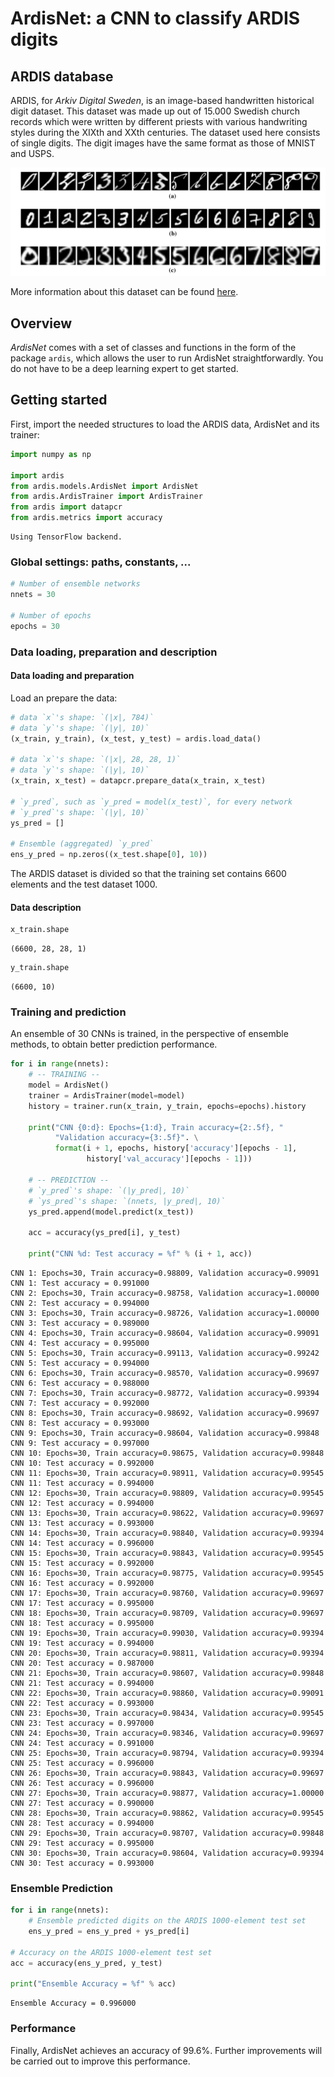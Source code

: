 # ArdisNet: a CNN to classify ARDIS digits

## ARDIS database

ARDIS, for *Arkiv Digital Sweden*, is an image-based handwritten historical digit dataset. This dataset was made up out of 15.000 Swedish church records which were written by different priests with various handwriting styles during the XIXth and XXth centuries. The dataset used here consists of single digits. The digit images have the same format as those of MNIST and USPS.

![](https://raw.githubusercontent.com/mothguib/ArdisNet/master/misc/digits3.png)

More information about this dataset can be found [here](https://ardisdataset.github.io/ARDIS/).

## Overview

*ArdisNet* comes with a set of classes and functions in the form of the package `ardis`, which allows the user to run ArdisNet straightforwardly. You do not have to be a deep learning expert to get started.

## Getting started

First, import the needed structures to load the ARDIS data, ArdisNet and its trainer:


```python
import numpy as np

import ardis
from ardis.models.ArdisNet import ArdisNet
from ardis.ArdisTrainer import ArdisTrainer
from ardis import datapcr
from ardis.metrics import accuracy
```

    Using TensorFlow backend.


### Global settings: paths, constants, ...


```python
# Number of ensemble networks
nnets = 30

# Number of epochs
epochs = 30
```

### Data loading, preparation and description

#### Data loading and preparation

Load an prepare the data:


```python
# data `x`'s shape: `(|x|, 784)`
# data `y`'s shape: `(|y|, 10)`
(x_train, y_train), (x_test, y_test) = ardis.load_data()

# data `x`'s shape: `(|x|, 28, 28, 1)`
# data `y`'s shape: `(|y|, 10)`
(x_train, x_test) = datapcr.prepare_data(x_train, x_test)

# `y_pred`, such as `y_pred = model(x_test)`, for every network
# `y_pred`'s shape: `(|y|, 10)`
ys_pred = []

# Ensemble (aggregated) `y_pred`
ens_y_pred = np.zeros((x_test.shape[0], 10))
```

The ARDIS dataset is divided so that the training set contains 6600 elements and the test dataset 1000.

#### Data description


```python
x_train.shape
```




    (6600, 28, 28, 1)




```python
y_train.shape
```




    (6600, 10)



### Training and prediction


An ensemble of 30 CNNs is trained, in the perspective of ensemble methods, to obtain better prediction performance.


```python
for i in range(nnets):
    # -- TRAINING --
    model = ArdisNet()
    trainer = ArdisTrainer(model=model)
    history = trainer.run(x_train, y_train, epochs=epochs).history

    print("CNN {0:d}: Epochs={1:d}, Train accuracy={2:.5f}, "
          "Validation accuracy={3:.5f}". \
          format(i + 1, epochs, history['accuracy'][epochs - 1],
                 history['val_accuracy'][epochs - 1]))

    # -- PREDICTION --
    # `y_pred`'s shape: `(|y_pred|, 10)`
    # `ys_pred`'s shape: `(nnets, |y_pred|, 10)`
    ys_pred.append(model.predict(x_test))

    acc = accuracy(ys_pred[i], y_test)

    print("CNN %d: Test accuracy = %f" % (i + 1, acc))
```

    CNN 1: Epochs=30, Train accuracy=0.98809, Validation accuracy=0.99091
    CNN 1: Test accuracy = 0.991000
    CNN 2: Epochs=30, Train accuracy=0.98758, Validation accuracy=1.00000
    CNN 2: Test accuracy = 0.994000
    CNN 3: Epochs=30, Train accuracy=0.98726, Validation accuracy=1.00000
    CNN 3: Test accuracy = 0.989000
    CNN 4: Epochs=30, Train accuracy=0.98604, Validation accuracy=0.99091
    CNN 4: Test accuracy = 0.995000
    CNN 5: Epochs=30, Train accuracy=0.99113, Validation accuracy=0.99242
    CNN 5: Test accuracy = 0.994000
    CNN 6: Epochs=30, Train accuracy=0.98570, Validation accuracy=0.99697
    CNN 6: Test accuracy = 0.988000
    CNN 7: Epochs=30, Train accuracy=0.98772, Validation accuracy=0.99394
    CNN 7: Test accuracy = 0.992000
    CNN 8: Epochs=30, Train accuracy=0.98692, Validation accuracy=0.99697
    CNN 8: Test accuracy = 0.993000
    CNN 9: Epochs=30, Train accuracy=0.98604, Validation accuracy=0.99848
    CNN 9: Test accuracy = 0.997000
    CNN 10: Epochs=30, Train accuracy=0.98675, Validation accuracy=0.99848
    CNN 10: Test accuracy = 0.992000
    CNN 11: Epochs=30, Train accuracy=0.98911, Validation accuracy=0.99545
    CNN 11: Test accuracy = 0.994000
    CNN 12: Epochs=30, Train accuracy=0.98809, Validation accuracy=0.99545
    CNN 12: Test accuracy = 0.994000
    CNN 13: Epochs=30, Train accuracy=0.98622, Validation accuracy=0.99697
    CNN 13: Test accuracy = 0.993000
    CNN 14: Epochs=30, Train accuracy=0.98840, Validation accuracy=0.99394
    CNN 14: Test accuracy = 0.996000
    CNN 15: Epochs=30, Train accuracy=0.98843, Validation accuracy=0.99545
    CNN 15: Test accuracy = 0.992000
    CNN 16: Epochs=30, Train accuracy=0.98775, Validation accuracy=0.99545
    CNN 16: Test accuracy = 0.992000
    CNN 17: Epochs=30, Train accuracy=0.98760, Validation accuracy=0.99697
    CNN 17: Test accuracy = 0.995000
    CNN 18: Epochs=30, Train accuracy=0.98709, Validation accuracy=0.99697
    CNN 18: Test accuracy = 0.995000
    CNN 19: Epochs=30, Train accuracy=0.99030, Validation accuracy=0.99394
    CNN 19: Test accuracy = 0.994000
    CNN 20: Epochs=30, Train accuracy=0.98811, Validation accuracy=0.99394
    CNN 20: Test accuracy = 0.987000
    CNN 21: Epochs=30, Train accuracy=0.98607, Validation accuracy=0.99848
    CNN 21: Test accuracy = 0.994000
    CNN 22: Epochs=30, Train accuracy=0.98860, Validation accuracy=0.99091
    CNN 22: Test accuracy = 0.993000
    CNN 23: Epochs=30, Train accuracy=0.98434, Validation accuracy=0.99545
    CNN 23: Test accuracy = 0.997000
    CNN 24: Epochs=30, Train accuracy=0.98346, Validation accuracy=0.99697
    CNN 24: Test accuracy = 0.991000
    CNN 25: Epochs=30, Train accuracy=0.98794, Validation accuracy=0.99394
    CNN 25: Test accuracy = 0.996000
    CNN 26: Epochs=30, Train accuracy=0.98843, Validation accuracy=0.99697
    CNN 26: Test accuracy = 0.996000
    CNN 27: Epochs=30, Train accuracy=0.98877, Validation accuracy=1.00000
    CNN 27: Test accuracy = 0.990000
    CNN 28: Epochs=30, Train accuracy=0.98862, Validation accuracy=0.99545
    CNN 28: Test accuracy = 0.994000
    CNN 29: Epochs=30, Train accuracy=0.98707, Validation accuracy=0.99848
    CNN 29: Test accuracy = 0.995000
    CNN 30: Epochs=30, Train accuracy=0.98604, Validation accuracy=0.99394
    CNN 30: Test accuracy = 0.993000


### Ensemble Prediction


```python
for i in range(nnets):
    # Ensemble predicted digits on the ARDIS 1000-element test set
    ens_y_pred = ens_y_pred + ys_pred[i]

# Accuracy on the ARDIS 1000-element test set
acc = accuracy(ens_y_pred, y_test)

print("Ensemble Accuracy = %f" % acc)
```

    Ensemble Accuracy = 0.996000


### Performance

Finally, ArdisNet achieves an accuracy of 99.6%. Further improvements will be carried out to improve this performance.
